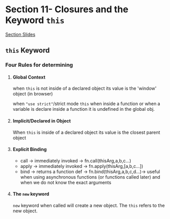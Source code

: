 <h1>Section 11- Closures and the Keyword <code>this</code></h1>
<p><a href="http://webdev.slides.com/eschoppik/closures-and-the-keyword-this#/">Section Slides</a></p>
<h2><code>this</code> Keyword</h2>
<h3>Four Rules for determining</h3>
<ol>
    <li>
        <h4>Global Context</h4>
        <p>when <code>this</code> is not inside of a declared object
            its value is the 'window' object (in browser)
        </p>
        <p>
            when <code>"use strict"</code>/strict mode <code>this</code> when inside a function or when a 
		variable is declare inside a function it is undefined in the global obj.
        </p>
    </li>
    <li>
        <h4>Implicit/Declared in Object</h4>
        <p>
            When <code>this</code> is inside of a declared object its
		value is the closest parent object
        </p>
    </li>
    <li>
        <h4>Explicit Binding</h4>
        <ul>
            <li>call -> immediately invoked -> fn.call(thisArg,a,b,c...)</li>
            <li>apply -> immediately invoked -> fn.apply(thisArg,[a,b,c...])</li>
            <li>bind -> returns a function def -> fn.bind(thisArg,a,b,c,d...)-> 
                useful when using asynchronous functions (or functions called later)
                and when we do not know the exact arguments
            </li>
        </ul>
    </li>
    <li>
        <h4>The <code>new</code> keyword</h4>
        <p>
                <code>new</code> keyword when called will create a new object. The <code>this</code>
                refers to the new object.
        </p>
    </li>
</ol>